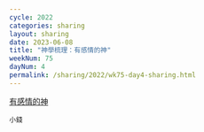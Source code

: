 ```yaml
---
cycle: 2022
categories: sharing
layout: sharing
date: 2023-06-08
title: "神學梳理：有感情的神"
weekNum: 75
dayNum: 4
permalink: /sharing/2022/wk75-day4-sharing.html
---
```

[有感情的神](https://eccseattle.github.io/media/sharing/2022/wk075/2023-06-08-bin.m4a)

`小錢`
